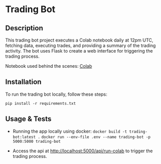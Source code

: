 # Trading Bot

## Description

This trading bot project executes a Colab notebook daily at 12pm UTC, fetching data, executing trades, and providing a summary of the trading activity. The bot uses Flask to create a web interface for triggering the trading process.

Notebook used behind the scenes:
[Colab](https://drive.google.com/uc?id=1wUm_EV7nivXq7JbN7RUeG2E6w9ismXxN)

## Installation

To run the trading bot locally, follow these steps:

`pip install -r requirements.txt`

## Usage & Tests

- Running the app locally using docker:
`docker build -t trading-bot:latest .`
`docker run --env-file .env --name trading-bot -p 5000:5000 trading-bot`


- Access the api at [http://localhost:5000/api/run-colab](http://localhost:5000/api/run-colab) to trigger the trading process.

